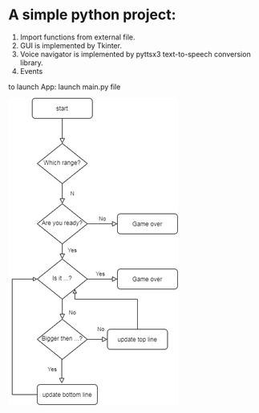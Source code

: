 # A simple python project:

1. Import functions from external file.
2. GUI is implemented by Tkinter.
3. Voice navigator is implemented by pyttsx3 text-to-speech conversion library.
4. Events

to launch App: launch main.py file

![alt text](/pictures/diagram.png)
